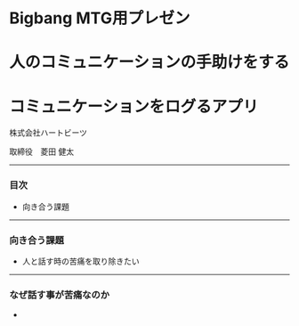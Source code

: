 # Bigbang MTG用プレゼン
# 人のコミュニケーションの手助けをする
# コミュニケーションをログるアプリ

株式会社ハートビーツ

取締役　菱田 健太

---

### 目次
- 向き合う課題

---

### 向き合う課題
- 人と話す時の苦痛を取り除きたい

---

### なぜ話す事が苦痛なのか
- 

>>>

